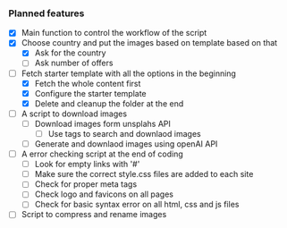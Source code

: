 
### Planned features

- [x] Main function to control the workflow of the script
- [x] Choose country and put the images based on template based on that
    - [x] Ask for the country
    - [ ] Ask number of offers
- [ ] Fetch starter template with all the options in the beginning
    - [x] Fetch the whole content first
    - [x] Configure the starter template
    - [x] Delete and cleanup the folder at the end
- [ ] A script to download images
    - [ ] Download images form unsplahs API
        - [ ] Use tags to search and downlaod images
    - [ ] Generate and downlaod images using openAI API
- [ ] A error checking script at the end of coding
    - [ ] Look for empty links with '#'
    - [ ] Make sure the correct style.css files are added to each site
    - [ ] Check for proper meta tags
    - [ ] Check logo and favicons on all pages
    - [ ] Check for basic syntax error on all html, css and js files
- [ ] Script to compress and rename images

